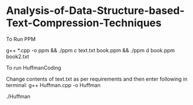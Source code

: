 # Analysis-of-Data-Structure-based-Text-Compression-Techniques


To Run PPM

g++ *.cpp -o ppm && ./ppm c text.txt book.ppm && ./ppm d book.ppm book2.txt 

To run HuffmanCoding

Change contents of text.txt as per requirements and then enter following in terminal:
g++ Huffman.cpp -o Huffman

./Huffman

